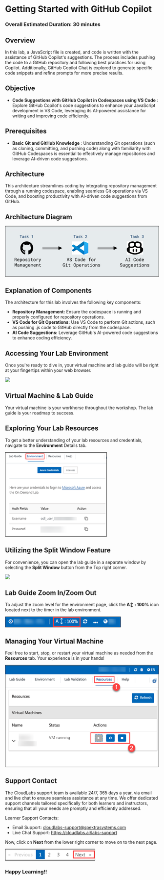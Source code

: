 
# Getting Started with GitHub Copilot

### Overall Estimated Duration: 30 minutes

## Overview
 
In this lab, a JavaScript file is created, and code is written with the assistance of GitHub Copilot's suggestions. The process includes pushing the code to a GitHub repository and following best practices for using Copilot. Additionally, GitHub Copilot Chat is explored to generate specific code snippets and refine prompts for more precise results.

## Objective 

- **Code Suggestions with GitHub Copilot in Codespaces using VS Code** : Explore GitHub Copilot's code suggestions to enhance your JavaScript development in VS Code, leveraging its AI-powered assistance for writing and improving code efficiently.

## Prerequisites

- **Basic Git and GitHub Knowledge** : Understanding Git operations (such as cloning, committing, and pushing code) along with familiarity with GitHub Codespaces is essential to effectively manage repositories and leverage AI-driven code suggestions.

## Architecture

This architecture streamlines coding by integrating repository management through a running codespace, enabling seamless Git operations via VS Code, and boosting productivity with AI-driven code suggestions from GitHub.

## Architecture Diagram

 ![](../../media/Lab3dia.png)

## Explanation of Components

The architecture for this lab involves the following key components:

- **Repository Management:** Ensure the codespace is running and properly configured for repository operations.
- **VS Code for Git Operations:** Use VS Code to perform Git actions, such as pushing .js code to GitHub directly from the codespace.
- **AI Code Suggestions:** Leverage GitHub's AI-powered code suggestions to enhance coding efficiency.

## **Accessing Your Lab Environment**
 
Once you're ready to dive in, your virtual machine and lab guide will be right at your fingertips within your web browser.
 
 ![](../../media/getstart324.png)

## **Virtual Machine & Lab Guide**
 
Your virtual machine is your workhorse throughout the workshop. The lab guide is your roadmap to success.
 
## **Exploring Your Lab Resources**
 
To get a better understanding of your lab resources and credentials, navigate to the **Environment** Details tab.
 
   ![](../../media/gc1.png)
 
## **Utilizing the Split Window Feature**
 
For convenience, you can open the lab guide in a separate window by selecting the **Split Window** button from the Top right corner.

 ![](../../media/higher.png)

## Lab Guide Zoom In/Zoom Out
 
To adjust the zoom level for the environment page, click the **A↕ : 100%** icon located next to the timer in the lab environment.

![](../../media/zoom.png)  

## Managing Your Virtual Machine

Feel free to start, stop, or restart your virtual machine as needed from the **Resources** tab. Your experience is in your hands!

![](../../media/resourses.png)

## Support Contact
 
The CloudLabs support team is available 24/7, 365 days a year, via email and live chat to ensure seamless assistance at any time. We offer dedicated support channels tailored specifically for both learners and instructors, ensuring that all your needs are promptly and efficiently addressed.

Learner Support Contacts:
- Email Support: cloudlabs-support@spektrasystems.com
- Live Chat Support: https://cloudlabs.ai/labs-support

Now, click on **Next** from the lower right corner to move on to the next page.

  ![](../../media/page.png)

### Happy Learning!!

